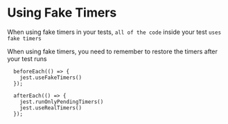 # Using Fake Timers

When using fake timers in your tests, `all of the code` inside your test `uses fake timers`

When using fake timers, you need to remember to restore the timers after your test runs

```
  beforeEach(() => {
    jest.useFakeTimers()
  });
```

```
  afterEach(() => {
    jest.runOnlyPendingTimers()
    jest.useRealTimers()
  });
```
